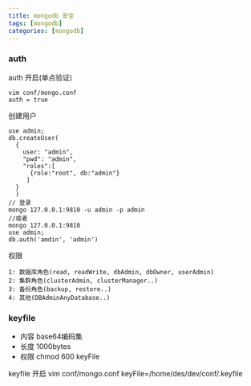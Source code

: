 ```yaml
---
title: mongodb 安全
tags: [mongodb]
categories: [mongodb]
---
```


### auth
auth 开启(单点验证)
```
vim conf/mongo.conf
auth = true
```
创建用户
```
use admin;
db.createUser(
  {
    user: "admin",
    "pwd": "admin",
    "roles":[
      {role:"root", db:"admin"}
     ]
  }
  )
// 登录
mongo 127.0.0.1:9810 -u admin -p admin
//或者
mongo 127.0.0.1:9810
use admin;
db.auth('amdin', 'admin')
```
权限
```
1: 数据库角色(read, readWrite, dbAdmin, dbOwner, userAdmin)
2: 集群角色(clusterAdmin, clusterManager..)
3: 备份角色(backup, restore..)
4: 其他(DBAdminAnyDatabase..)
```
### keyfile
- 内容 base64编码集
- 长度 1000bytes
- 权限 chmod 600 keyFile

keyfile 开启
vim conf/mongo.conf
keyFile=/home/des/dev/conf/.keyfile
